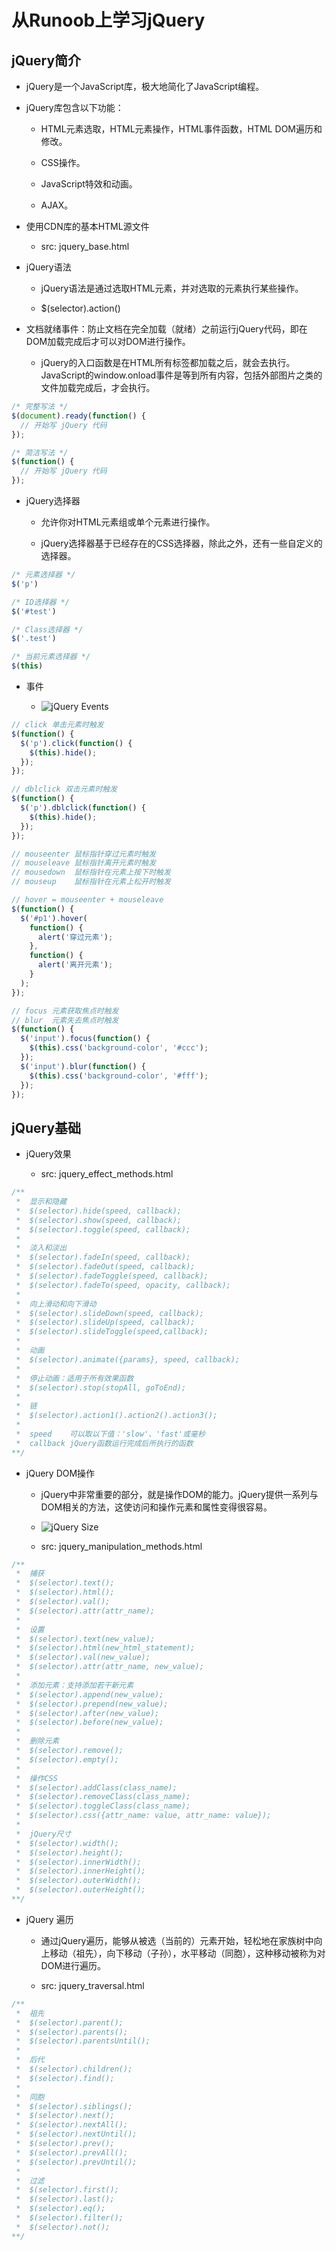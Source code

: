 # 从Runoob上学习jQuery

## jQuery简介

  + jQuery是一个JavaScript库，极大地简化了JavaScript编程。

  + jQuery库包含以下功能：

    - HTML元素选取，HTML元素操作，HTML事件函数，HTML DOM遍历和修改。

    - CSS操作。

    - JavaScript特效和动画。

    - AJAX。

  + 使用CDN库的基本HTML源文件

    - src: jquery_base.html

  + jQuery语法

    - jQuery语法是通过选取HTML元素，并对选取的元素执行某些操作。

    - $(selector).action()

  + 文档就绪事件：防止文档在完全加载（就绪）之前运行jQuery代码，即在DOM加载完成后才可以对DOM进行操作。

    - jQuery的入口函数是在HTML所有标签都加载之后，就会去执行。JavaScript的window.onload事件是等到所有内容，包括外部图片之类的文件加载完成后，才会执行。

```javascript
/* 完整写法 */
$(document).ready(function() {
  // 开始写 jQuery 代码
});

/* 简洁写法 */
$(function() {
  // 开始写 jQuery 代码
});
```

  + jQuery选择器

    - 允许你对HTML元素组或单个元素进行操作。

    - jQuery选择器基于已经存在的CSS选择器，除此之外，还有一些自定义的选择器。

```javascript
/* 元素选择器 */
$('p')

/* ID选择器 */
$('#test')

/* Class选择器 */
$('.test')

/* 当前元素选择器 */
$(this)
```

  + 事件

    - ![jQuery Events](./resources/jquery_events.png)

```javascript
// click 单击元素时触发
$(function() {
  $('p').click(function() {
    $(this).hide();
  });
});

// dblclick 双击元素时触发
$(function() {
  $('p').dblclick(function() {
    $(this).hide();
  });
});

// mouseenter 鼠标指针穿过元素时触发
// mouseleave 鼠标指针离开元素时触发
// mousedown  鼠标指针在元素上按下时触发
// mouseup    鼠标指针在元素上松开时触发

// hover = mouseenter + mouseleave
$(function() {
  $('#p1').hover(
    function() {
      alert('穿过元素');
    },
    function() {
      alert('离开元素');
    }
  );
});

// focus 元素获取焦点时触发
// blur  元素失去焦点时触发
$(function() {
  $('input').focus(function() {
    $(this).css('background-color', '#ccc');
  });
  $('input').blur(function() {
    $(this).css('background-color', '#fff');
  });
});
```

## jQuery基础

  + jQuery效果

    - src: jquery_effect_methods.html

```javascript
/**
 *  显示和隐藏
 *  $(selector).hide(speed, callback);
 *  $(selector).show(speed, callback);
 *  $(selector).toggle(speed, callback);
 *
 *  淡入和淡出
 *  $(selector).fadeIn(speed, callback);
 *  $(selector).fadeOut(speed, callback);
 *  $(selector).fadeToggle(speed, callback);
 *  $(selector).fadeTo(speed, opacity, callback);
 *
 *  向上滑动和向下滑动
 *  $(selector).slideDown(speed, callback);
 *  $(selector).slideUp(speed, callback);
 *  $(selector).slideToggle(speed,callback);
 *
 *  动画
 *  $(selector).animate({params}, speed, callback);
 *
 *  停止动画：适用于所有效果函数
 *  $(selector).stop(stopAll, goToEnd);
 *
 *  链
 *  $(selector).action1().action2().action3();
 *
 *  speed    可以取以下值：'slow'、'fast'或毫秒
 *  callback jQuery函数运行完成后所执行的函数
**/
```

  + jQuery DOM操作

    - jQuery中非常重要的部分，就是操作DOM的能力。jQuery提供一系列与DOM相关的方法，这使访问和操作元素和属性变得很容易。

    - ![jQuery Size](./resources/jquery_size.png)

    - src: jquery_manipulation_methods.html

```javascript
/**
 *  捕获
 *  $(selector).text();
 *  $(selector).html();
 *  $(selector).val();
 *  $(selector).attr(attr_name);
 *
 *  设置
 *  $(selector).text(new_value);
 *  $(selector).html(new_html_statement);
 *  $(selector).val(new_value);
 *  $(selector).attr(attr_name, new_value);
 * 
 *  添加元素：支持添加若干新元素
 *  $(selector).append(new_value);
 *  $(selector).prepend(new_value);
 *  $(selector).after(new_value);
 *  $(selector).before(new_value);
 * 
 *  删除元素
 *  $(selector).remove();
 *  $(selector).empty();
 *
 *  操作CSS
 *  $(selector).addClass(class_name);
 *  $(selector).removeClass(class_name);
 *  $(selector).toggleClass(class_name);
 *  $(selector).css({attr_name: value, attr_name: value});
 *
 *  jQuery尺寸
 *  $(selector).width();
 *  $(selector).height();
 *  $(selector).innerWidth();
 *  $(selector).innerHeight();
 *  $(selector).outerWidth();
 *  $(selector).outerHeight();
**/
```

  + jQuery 遍历

    - 通过jQuery遍历，能够从被选（当前的）元素开始，轻松地在家族树中向上移动（祖先），向下移动（子孙），水平移动（同胞），这种移动被称为对DOM进行遍历。

    - src: jquery_traversal.html

```javascript
/**
 *  祖先
 *  $(selector).parent();
 *  $(selector).parents();
 *  $(selector).parentsUntil();
 *
 *  后代
 *  $(selector).children();
 *  $(selector).find();
 *
 *  同胞
 *  $(selector).siblings();
 *  $(selector).next();
 *  $(selector).nextAll();
 *  $(selector).nextUntil();
 *  $(selector).prev();
 *  $(selector).prevAll();
 *  $(selector).prevUntil();
 *
 *  过滤
 *  $(selector).first();
 *  $(selector).last();
 *  $(selector).eq();
 *  $(selector).filter();
 *  $(selector).not();
**/
```
